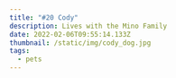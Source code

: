 ```yaml
---
title: "#20 Cody"
description: Lives with the Mino Family
date: 2022-02-06T09:55:14.133Z
thumbnail: /static/img/cody_dog.jpg
tags:
  - pets
---
```

